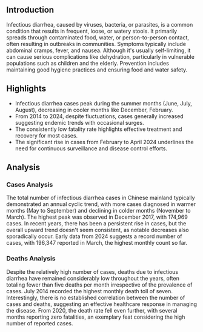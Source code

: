 ## Introduction

Infectious diarrhea, caused by viruses, bacteria, or parasites, is a common condition that results in frequent, loose, or watery stools. It primarily spreads through contaminated food, water, or person-to-person contact, often resulting in outbreaks in communities. Symptoms typically include abdominal cramps, fever, and nausea. Although it's usually self-limiting, it can cause serious complications like dehydration, particularly in vulnerable populations such as children and the elderly. Prevention includes maintaining good hygiene practices and ensuring food and water safety.


## Highlights

- Infectious diarrhea cases peak during the summer months (June, July, August), decreasing in cooler months like December, February.<br/>
- From 2014 to 2024, despite fluctuations, cases generally increased suggesting endemic trends with occasional surges.<br/>
- The consistently low fatality rate highlights effective treatment and recovery for most cases.<br/>
- The significant rise in cases from February to April 2024 underlines the need for continuous surveillance and disease control efforts.<br/>

## Analysis

### Cases Analysis
The total number of infectious diarrhea cases in Chinese mainland typically demonstrated an annual cyclic trend, with more cases diagnosed in warmer months (May to September) and declining in colder months (November to March). The highest peak was observed in December 2017, with 174,969 cases. In recent years, there has been a persistent rise in cases, but the overall upward trend doesn't seem consistent, as notable decreases also sporadically occur. Early data from 2024 suggests a record number of cases, with 196,347 reported in March, the highest monthly count so far.

### Deaths Analysis
Despite the relatively high number of cases, deaths due to infectious diarrhea have remained considerably low throughout the years, often totaling fewer than five deaths per month irrespective of the prevalence of cases. July 2014 recorded the highest monthly death toll of seven. Interestingly, there is no established correlation between the number of cases and deaths, suggesting an effective healthcare response in managing the disease. From 2020, the death rate fell even further, with several months reporting zero fatalities, an exemplary feat considering the high number of reported cases.

